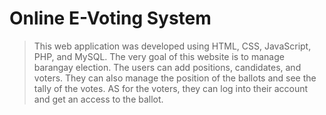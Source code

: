 # Online E-Voting System 




> This web application was developed using HTML, CSS, JavaScript, PHP, and MySQL. The very goal of this website is to manage barangay election. The users can add positions, candidates, and voters. They can also manage the position of the ballots and see the tally of the votes. AS for the voters, they can log into their account and get an access to the ballot.







